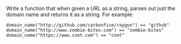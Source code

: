 Write a function that when given a URL as a string, parses out just the domain name and returns it as a string. For example:

```
domain_name("http://github.com/carbonfive/raygun") == "github" 
domain_name("http://www.zombie-bites.com") == "zombie-bites"
domain_name("https://www.cnet.com") == "cnet"
```